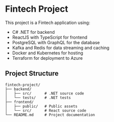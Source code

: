 # Fintech Project

This project is a Fintech application using:
- C# .NET for backend
- ReactJS with TypeScript for frontend
- PostgreSQL with GraphQL for the database
- Kafka and Redis for data streaming and caching
- Docker and Kubernetes for hosting
- Terraform for deployment to Azure

## Project Structure
```plaintext
fintech-project/
├── backend/
│   ├── src/      # .NET source code
│   └── tests/    # .NET tests
├── frontend/
│   ├── public/   # Public assets
│   └── src/      # React source code
└── README.md     # Project documentation

